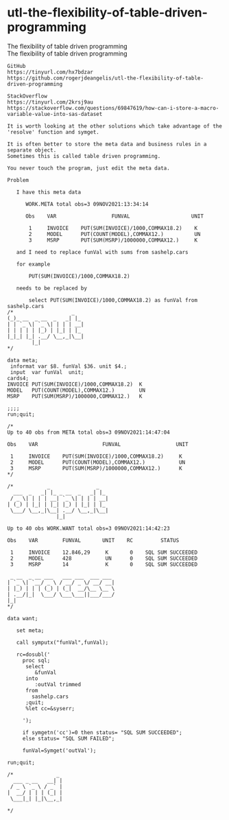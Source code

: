 # utl-the-flexibility-of-table-driven-programming
The flexibility of table driven programming  
    The flexibility of table driven programming                                                                                         
                                                                                                                                        
    GitHub                                                                                                                              
    https://tinyurl.com/hx7bdzar                                                                                                        
    https://github.com/rogerjdeangelis/utl-the-flexibility-of-table-driven-programming                                                  
                                                                                                                                        
    StackOverflow                                                                                                                       
    https://tinyurl.com/2krsj9au                                                                                                        
    https://stackoverflow.com/questions/69847619/how-can-i-store-a-macro-variable-value-into-sas-dataset                                
                                                                                                                                        
    It is worth looking at the other solutions which take advantage of the 'resolve' function and symget.                               
                                                                                                                                        
    It is often better to store the meta data and business rules in a separate object.                                                  
    Sometimes this is called table driven programming.                                                                                  
                                                                                                                                        
    You never touch the program, just edit the meta data.                                                                               
                                                                                                                                        
    Problem                                                                                                                             
                                                                                                                                        
       I have this meta data                                                                                                            
                                                                                                                                        
          WORK.META total obs=3 09NOV2021:13:34:14                                                                                      
                                                                                                                                        
          Obs    VAR                  FUNVAL                    UNIT                                                                    
                                                                                                                                        
           1     INVOICE    PUT(SUM(INVOICE)/1000,COMMAX18.2)    K                                                                      
           2     MODEL      PUT(COUNT(MODEL),COMMAX12.)          UN                                                                     
           3     MSRP       PUT(SUM(MSRP)/1000000,COMMAX12.)     K                                                                      
                                                                                                                                        
       and I need to replace funVal with sums from sashelp.cars                                                                         
                                                                                                                                        
       for example                                                                                                                      
                                                                                                                                        
           PUT(SUM(INVOICE)/1000,COMMAX18.2)                                                                                            
                                                                                                                                        
       needs to be replaced by                                                                                                          
                                                                                                                                        
           select PUT(SUM(INVOICE)/1000,COMMAX18.2) as funVal from sashelp.cars                                                         
    /*                   _                                                                                                              
    (_)_ __  _ __  _   _| |_                                                                                                            
    | | `_ \| `_ \| | | | __|                                                                                                           
    | | | | | |_) | |_| | |_                                                                                                            
    |_|_| |_| .__/ \__,_|\__|                                                                                                           
            |_|                                                                                                                         
    */                                                                                                                                  
                                                                                                                                        
    data meta;                                                                                                                          
     informat var $8. funVal $36. unit $4.;                                                                                             
     input  var funVal  unit;                                                                                                           
    cards4;                                                                                                                             
    INVOICE PUT(SUM(INVOICE)/1000,COMMAX18.2)  K                                                                                        
    MODEL   PUT(COUNT(MODEL),COMMAX12.)        UN                                                                                       
    MSRP    PUT(SUM(MSRP)/1000000,COMMAX12.)   K                                                                                        
                                                                                                                                        
    ;;;;                                                                                                                                
    run;quit;                                                                                                                           
                                                                                                                                        
    /*                                                                                                                                  
    Up to 40 obs from META total obs=3 09NOV2021:14:47:04                                                                               
                                                                                                                                        
    Obs    VAR                     FUNVAL                  UNIT                                                                         
                                                                                                                                        
     1     INVOICE    PUT(SUM(INVOICE)/1000,COMMAX18.2)     K                                                                           
     2     MODEL      PUT(COUNT(MODEL),COMMAX12.)           UN                                                                          
     3     MSRP       PUT(SUM(MSRP)/1000000,COMMAX12.)      K                                                                           
    */                                                                                                                                  
                                                                                                                                        
    /*           _               _                                                                                                      
      ___  _   _| |_ _ __  _   _| |_                                                                                                    
     / _ \| | | | __| `_ \| | | | __|                                                                                                   
    | (_) | |_| | |_| |_) | |_| | |_                                                                                                    
     \___/ \__,_|\__| .__/ \__,_|\__|                                                                                                   
                    |_|                                                                                                                 
                                                                                                                                        
    Up to 40 obs WORK.WANT total obs=3 09NOV2021:14:42:23                                                                               
                                                                                                                                        
    Obs    VAR        FUNVAL       UNIT    RC         STATUS                                                                            
                                                                                                                                        
     1     INVOICE    12.846,29     K       0    SQL SUM SUCCEEDED                                                                      
     2     MODEL      428           UN      0    SQL SUM SUCCEEDED                                                                      
     3     MSRP       14            K       0    SQL SUM SUCCEEDED                                                                      
                                                                                                                                        
     _ __  _ __ ___   ___ ___  ___ ___                                                                                                  
    | `_ \| `__/ _ \ / __/ _ \/ __/ __|                                                                                                 
    | |_) | | | (_) | (_|  __/\__ \__ \                                                                                                 
    | .__/|_|  \___/ \___\___||___/___/                                                                                                 
    |_|                                                                                                                                 
    */                                                                                                                                  
                                                                                                                                        
    data want;                                                                                                                          
                                                                                                                                        
       set meta;                                                                                                                        
                                                                                                                                        
       call symputx("funVal",funVal);                                                                                                   
                                                                                                                                        
       rc=dosubl('                                                                                                                      
         proc sql;                                                                                                                      
          select                                                                                                                        
             &funVal                                                                                                                    
          into                                                                                                                          
             :outVal trimmed                                                                                                            
          from                                                                                                                          
            sashelp.cars                                                                                                                
          ;quit;                                                                                                                        
          %let cc=&syserr;                                                                                                              
                                                                                                                                        
         ');                                                                                                                            
                                                                                                                                        
         if symgetn('cc')=0 then status= "SQL SUM SUCCEEDED";                                                                           
         else status= "SQL SUM FAILED";                                                                                                 
                                                                                                                                        
         funVal=Symget('outVal');                                                                                                       
                                                                                                                                        
    run;quit;                                                                                                                           
                                                                                                                                        
    /*              _                                                                                                                   
      ___ _ __   __| |                                                                                                                  
     / _ \ `_ \ / _` |                                                                                                                  
    |  __/ | | | (_| |                                                                                                                  
     \___|_| |_|\__,_|                                                                                                                  
                                                                                                                                        
    */                                                                                                                                  
                                                         
